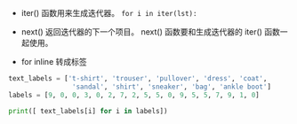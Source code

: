 - iter() 函数用来生成迭代器。
`for i in iter(lst):`

- next() 返回迭代器的下一个项目。
next() 函数要和生成迭代器的 iter() 函数一起使用。

- for inline 转成标签
```python
text_labels = ['t-shirt', 'trouser', 'pullover', 'dress', 'coat',
                'sandal', 'shirt', 'sneaker', 'bag', 'ankle boot']
labels = [9, 0, 0, 3, 0, 2, 7, 2, 5, 5, 0, 9, 5, 5, 7, 9, 1, 0]

print([ text_labels[i] for i in labels])
```